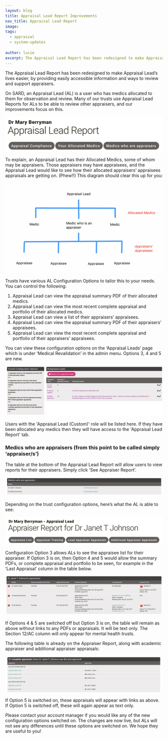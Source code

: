 ```yaml
---
layout: blog
title: Appraisal Lead Report Improvements
nav_title: Appraisal Lead Report
image:
tags:
  - appraisal
  - system-updates

author: lucie
excerpt: The Appraisal Lead Report has been redesigned to make Appraisal Lead’s lives easier, by providing easily accessible information and ways to review and support appraisers.
---
```


The Appraisal Lead Report has been redesigned to make Appraisal Lead’s lives easier, by providing easily accessible information and ways to review and support appraisers.

On SARD, an Appraisal Lead (AL) is a user who has medics allocated to them for observation and review. Many of our trusts use Appraisal Lead Reports for ALs to be able to review other appraisers, and our improvements focus on this.

<div class='thumbnail'>
  <img src='/images/blog/lucie/picture12.png' class="img-responsive img-thumbnail"/>
</div>

To explain, an Appraisal Lead has their Allocated Medics, some of whom may be appraisers. Those appraisers may have appraisees, and the Appraisal Lead would like to see how their allocated appraisers’ appraisees appraisals are getting on. (Phew!!) This diagram should clear this up for you:

<div class='thumbnail'>
  <img src='/images/blog/lucie/picture12a.png' class="img-responsive img-thumbnail"/>
</div>

Trusts have various AL Configuration Options to tailor this to your needs. You can control the following:

<ol>
<li>Appraisal Lead can view the appraisal summary PDF of their allocated medics.</li>
<li>Appraisal Lead can view the most recent complete appraisal and portfolio of their allocated medics.</li>
<li>Appraisal Lead can view a list of their appraisers’ appraisees.</li>
<li>Appraisal Lead can view the appraisal summary PDF of their appraisers’ appraisees.</li>
<li>Appraisal Lead can view the most recent complete appraisal and portfolio of their appraisers’ appraisees.</li>
</ol>

You can view these configuration options on the ‘Appraisal Leads’ page which is under ‘Medical Revalidation’ in the admin menu. Options 3, 4 and 5 are new.

<div class='thumbnail'>
  <img src='/images/blog/lucie/picture12b.png' class="img-responsive img-thumbnail"/>
</div>

Users with the 'Appraisal Lead (Custom)' role will be listed here. If they have been allocated any medics then they will have access to the 'Appraisal Lead Report' tab.

<h3>Medics who are appraisers (from this point to be called simply ‘appraiser/s’)</h3>

The table at the bottom of the Appraisal Lead Report will allow users to view reports for their appraisers. Simply click ‘See Appraiser Report’.

<div class='thumbnail'>
  <img src='/images/blog/lucie/picture12c.png' class="img-responsive img-thumbnail"/>
</div>

Depending on the trust configuration options, here’s what the AL is able to see:

<div class='thumbnail'>
  <img src='/images/blog/lucie/picture12d.png' class="img-responsive img-thumbnail"/>
</div>

Configuration Option 3 allows ALs to see the appraisee list for their appraiser. If Option 3 is on, then Option 4 and 5 would allow the summary PDFs, or complete appraisal and portfolio to be seen, for example in the ‘Last Appraisal’ column in the table below.

<div class='thumbnail'>
  <img src='/images/blog/lucie/picture12e.png' class="img-responsive img-thumbnail"/>
 </div>

 If Options 4 & 5 are switched off but Option 3 is on, the table will remain as above without links to any PDFs or appraisals. It will be text only. The Section 12/AC column will only appear for mental health trusts.

The following table is already on the Appraiser Report, along with academic appraiser and additional appraiser appraisals:

<div class='thumbnail'>
  <img src='/images/blog/lucie/picture12f.png' class="img-responsive img-thumbnail"/>
 </div>

If Option 5 is switched on, these appraisals will appear with links as above. If Option 5 is switched off, these will again appear as text only.

Please contact your account manager if you would like any of the new configuration options switched on. The changes are now live, but ALs will not see any differences until these options are switched on. We hope they are useful to you!
